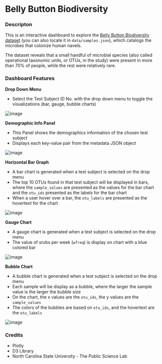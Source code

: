 # Belly Button Biodiversity

### Descripton

This is an interactive dashboard to explore the [Belly Button Biodiversity dataset](https://github.com/yeyanwang/belly-button-challenge/blob/main/data/samples.json) (you can also locate it in `data/samples.json`), which catalogs the microbes that colonize human navels.

The dataset reveals that a small handful of microbial species (also called operational taxonomic units, or OTUs, in the study) were present in more than 70% of people, while the rest were relatively rare.

### Dashboard Features

  **Drop Down Menu**
  - Select the Test Subject ID No. with the drop down menu to toggle the visualizations (bar, gauge, bubble charts)
  
  ![image](https://user-images.githubusercontent.com/120543690/228077197-744a8e6c-6668-41e4-8b73-c25325e0a38d.png)

  **Demographic Info Panel**
  - This Panel shows the demographics information of the chosen test subject
  - Displays each key-value pair from the metadata JSON object
  
  ![image](https://user-images.githubusercontent.com/120543690/228076627-779d17d1-0bb4-44ee-840a-d36f73333095.png)
  
  **Horizontal Bar Graph**
  - A bar chart is generated when a test subject is selected on the drop menu
  - The top 10 OTUs found in that test subject will be displayed in bars, where the `sample_values` are presented as the values for the bar chart and the `otu_ids` presented as the labels for the bar chart
  - When a user hover over a bar, the `otu_labels` are presented as the hovertext for the chart

  ![image](https://user-images.githubusercontent.com/120543690/228087350-6de39095-ea04-4f66-86bb-704c2c0f7d2a.png)

  **Gauge Chart**
  - A gauge chart is generated when a test subject is selected on the drop menu
  - The value of srubs per week (`wfreq`) is display on chart with a blue colored bar
  
  ![image](https://user-images.githubusercontent.com/120543690/228087424-f4cecd1f-2618-4177-a9e9-3aecbce3b1c0.png)

  **Bubble Chart**
  - A bubble chart is generated when a test subject is selected on the drop menu
  - Each sample will be display as a bubble, where the larger the sample value is the larger the bubble size
  - On the chart, the x values are the `otu_ids`, the y values are the `sample_values`
  - The colors of the bubbles are based on `otu_ids`, and the hovertext are the `otu_labels`

  ![image](https://user-images.githubusercontent.com/120543690/228077023-f328f606-b61c-4a6a-b3f8-01f1c5d9d189.png)

### Credits
- Plotly
- D3 Library
- North Carolina State University - The Public Science Lab

